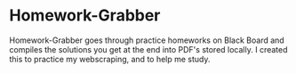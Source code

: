 # Homework-Grabber

Homework-Grabber goes through practice homeworks on Black Board and compiles the solutions you get at the end into PDF's stored locally. 
I created this to practice my webscraping, and to help me study.
